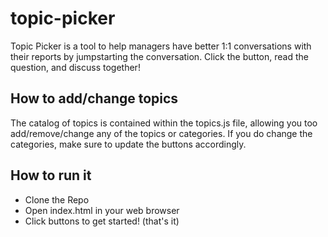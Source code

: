 # topic-picker
Topic Picker is a tool to help managers have better 1:1 conversations with their reports by jumpstarting the conversation. Click the button, read the question, and discuss together!

## How to add/change topics
The catalog of topics is contained within the topics.js file, allowing you too add/remove/change any of the topics or categories. If you do change the categories, make sure to update the buttons accordingly.

## How to run it
* Clone the Repo
* Open index.html in your web browser
* Click buttons to get started! (that's it)